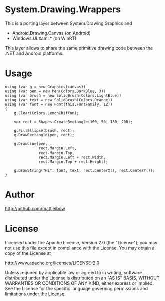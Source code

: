  System.Drawing.Wrappers
==============
This is a porting layer between System.Drawing.Graphics and 
- Android.Drawing.Canvas (on Android)
- Windows.UI.Xaml.* (on WinRT)

This layer allows to share the same primitive drawing code between the .NET and Android platforms.

  
 Usage
==============

	using (var g = new Graphics(canvas))
	using (var pen = new Pen(Colors.DarkBlue, 3))
	using (var brush = new SolidBrush(Colors.LightBlue))
	using (var text = new SolidBrush(Colors.Orange))
	using (var font = new Font(this.FontFamily, 12))
	{
		g.Clear(Colors.LemonChiffon);

		var rect = Shapes.CreateRectangle(100, 50, 150, 200);
		
		g.FillEllipse(brush, rect);
		g.DrawRectangle(pen, rect);

		g.DrawLine(pen, 
				   rect.Margin.Left, 
				   rect.Margin.Top,
				   rect.Margin.Left + rect.Width, 
				   rect.Margin.Top + rect.Height);

		g.DrawString("Hi", font, text, rect.CenterX(), rect.CenterY());
	}

  
 Author
==============

http://github.com/mattleibow
	
	
 License
==============

Licensed under the Apache License, Version 2.0 (the "License");
you may not use this file except in compliance with the License.
You may obtain a copy of the License at

  http://www.apache.org/licenses/LICENSE-2.0

Unless required by applicable law or agreed to in writing, software
distributed under the License is distributed on an "AS IS" BASIS,
WITHOUT WARRANTIES OR CONDITIONS OF ANY KIND, either express or implied.
See the License for the specific language governing permissions and
limitations under the License.

  

